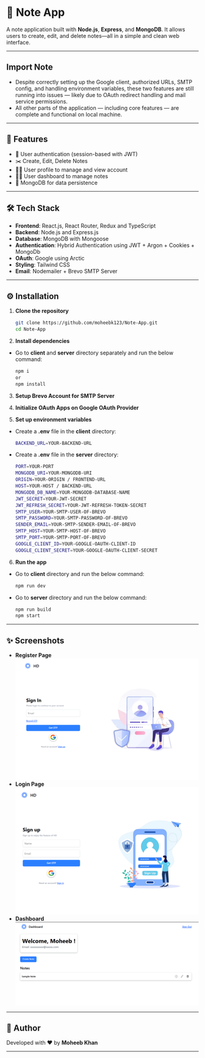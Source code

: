 # 🔗 Note App

A note application built with **Node.js**, **Express**, and **MongoDB**. It allows users to create, edit, and delete notes—all in a simple and clean web interface.

---

## Import Note
- Despite correctly setting up the Google client, authorized URLs, SMTP config, and handling environment variables, these two features are still running into issues — likely due to OAuth redirect handling and mail service permissions.
- All other parts of the application — including core features — are complete and functional on local machine.

---

## 🚀 Features

- 🔐 User authentication (session-based with JWT)
- ✂️ Create, Edit, Delete Notes
- 🧑‍💼 User profile to manage and view account
- 🧑‍💼 User dashboard to manage notes
- 💾 MongoDB for data persistence

---

## 🛠️ Tech Stack

- **Frontend**: React.js, React Router, Redux and TypeScript
- **Backend**: Node.js and Express.js
- **Database**: MongoDB with Mongoose
- **Authentication**: Hybrid Authentication using JWT + Argon + Cookies + MongoDb
- **OAuth**: Google using Arctic
- **Styling**: Tailwind CSS
- **Email**: Nodemailer + Brevo SMTP Server

---

## ⚙️ Installation

1. **Clone the repository**
   ```bash
   git clone https://github.com/moheebk123/Note-App.git
   cd Note-App
   ```

2. **Install dependencies**
- Go to **client** and **server** directory separately and run the below command:
   ```bash
   npm i
   or
   npm install
   ```


3. **Setup Brevo Account for SMTP Server**

4. **Initialize OAuth Apps on Google OAuth Provider**

5. **Set up environment variables**

- Create a **.env** file in the **client** directory:
   ```bash
   BACKEND_URL=YOUR-BACKEND-URL
   ```

- Create a **.env** file in the **server** directory:
   ```bash
   PORT=YOUR-PORT
  MONGODB_URI=YOUR-MONGODB-URI
  ORIGIN=YOUR-ORIGIN / FRONTEND-URL
  HOST=YOUR-HOST / BACKEND-URL
  MONGODB_DB_NAME=YOUR-MONGODB-DATABASE-NAME
  JWT_SECRET=YOUR-JWT-SECRET
  JWT_REFRESH_SECRET=YOUR-JWT-REFRESH-TOKEN-SECRET
  SMTP_USER=YOUR-SMTP-USER-OF-BREVO
  SMTP_PASSWORD=YOUR-SMTP-PASSWORD-OF-BREVO
  SENDER_EMAIL=YOUR-SMTP-SENDER-EMAIL-OF-BREVO
  SMTP_HOST=YOUR-SMTP-HOST-OF-BREVO
  SMTP_PORT=YOUR-SMTP-PORT-OF-BREVO
  GOOGLE_CLIENT_ID=YOUR-GOOGLE-OAUTH-CLIENT-ID
  GOOGLE_CLIENT_SECRET=YOUR-GOOGLE-OAUTH-CLIENT-SECRET
   ```

6. **Run the app**

- Go to **client** directory and run the below command:
   ```bash
   npm run dev
   ```

- Go to **server** directory and run the below command:
   ```bash
   npm run build
   npm start
   ```

---

## ✨ Screenshots
- **Register Page**
![Register Page](./project-images/project-image-1.png)
- **Login Page**
![Login Page](./project-images/project-image-2.png)
- **Dashboard**
![Home Page Without Logged In](./project-images/project-image-3.png)

---

## 🧑 Author

Developed with ❤️ by **Moheeb Khan**

---